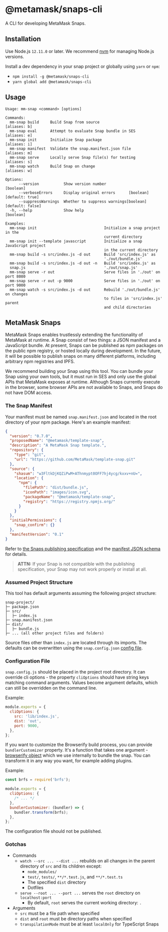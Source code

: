 # @metamask/snaps-cli

A CLI for developing MetaMask Snaps.

## Installation

Use Node.js `12.11.0` or later.
We recommend [nvm](https://github.com/nvm-sh/nvm) for managing Node.js versions.

Install a dev dependency in your snap project or globally using `yarn` or `npm`:

- `npm install -g @metamask/snaps-cli`
- `yarn global add @metamask/snaps-cli`

## Usage

```text
Usage: mm-snap <command> [options]

Commands:
  mm-snap build     Build Snap from source                          [aliases: b]
  mm-snap eval      Attempt to evaluate Snap bundle in SES          [aliases: e]
  mm-snap init      Initialize Snap package                         [aliases: i]
  mm-snap manifest  Validate the snap.manifest.json file            [aliases: m]
  mm-snap serve     Locally serve Snap file(s) for testing          [aliases: s]
  mm-snap watch     Build Snap on change                            [aliases: w]

Options:
      --version           Show version number                          [boolean]
      --verboseErrors     Display original errors      [boolean] [default: true]
      --suppressWarnings  Whether to suppress warnings[boolean] [default: false]
  -h, --help              Show help                                    [boolean]

Examples:
  mm-snap init                              Initialize a snap project in the
                                            current directory
  mm-snap init --template javascript        Initialize a snap JavaScript project
                                            in the current directory
  mm-snap build -s src/index.js -d out      Build 'src/index.js' as
                                            './out/bundle.js'
  mm-snap build -s src/index.js -d out -n   Build 'src/index.js' as
  snap.js                                   './out/snap.js'
  mm-snap serve -r out                      Serve files in './out' on port 8080
  mm-snap serve -r out -p 9000              Serve files in './out' on port 9000
  mm-snap watch -s src/index.js -d out      Rebuild './out/bundle.js' on changes
                                            to files in 'src/index.js' parent
                                            and child directories
```

## MetaMask Snaps

MetaMask Snaps enables trustlessly extending the functionality of MetaMask at runtime.
A Snap consist of two things: a JSON manifest and a JavaScript bundle.
At present, Snaps can be published as npm packages on the public npm registry, or hosted locally during development.
In the future, it will be possible to publish snaps on many different platforms, including arbitrary npm registries and IPFS.

We recommend building your Snap using this tool.
You can bundle your Snap using your own tools, but it must run in SES and only use the global APIs that MetaMask exposes at runtime.
Although Snaps currently execute in the browser, some browser APIs are not available to Snaps, and Snaps do not have DOM access.

### The Snap Manifest

Your manifest must be named `snap.manifest.json` and located in the root directory of your npm package.
Here's an example manifest:

```json
{
  "version": "0.7.0",
  "proposedName": "@metamask/template-snap",
  "description": "A MetaMask Snap template.",
  "repository": {
    "type": "git",
    "url": "https://github.com/MetaMask/template-snap.git"
  },
  "source": {
    "shasum": "w3FltkDjKQZiPwM+AThnmypt0OFF7hj4ycg/kxxv+nU=",
    "location": {
      "npm": {
        "filePath": "dist/bundle.js",
        "iconPath": "images/icon.svg",
        "packageName": "@metamask/template-snap",
        "registry": "https://registry.npmjs.org/"
      }
    }
  },
  "initialPermissions": {
    "snap_confirm": {}
  },
  "manifestVersion": "0.1"
}
```

Refer to [the Snaps publishing specification](https://github.com/MetaMask/specifications/blob/main/snaps/publishing.md) and the [manifest JSON schema](https://github.com/MetaMask/snaps-monorepo/blob/main/packages/controllers/src/snaps/json-schemas/snap-manifest.schema.json) for details.

> **ATTN:** If your Snap is not compatible with the publishing specification, your Snap may not work properly or install at all.

### Assumed Project Structure

This tool has default arguments assuming the following project structure:

```text
snap-project/
├─ package.json
├─ src/
│  ├─ index.js
├─ snap.manifest.json
├─ dist/
│  ├─ bundle.js
├─ ... (all other project files and folders)
```

Source files other than `index.js` are located through its imports.
The defaults can be overwritten using the `snap.config.json` [config file](#configuration-file).

### Configuration File

`snap.config.js` should be placed in the project root directory. It can override cli options - the property `cliOptions` should have string keys matching command arguments. Values become argument defaults, which can still be overridden on the command line.

Example:

```javascript
module.exports = {
  cliOptions: {
    src: 'lib/index.js',
    dist: 'out',
    port: 9000,
  },
};
```

If you want to customize the Browserify build process, you can provide `bundlerCustomizer` property. It's a function that takes one argument - [browserify object](https://github.com/browserify/browserify#api-example) which we use internally to bundle the snap. You can transform it in any way you want, for example adding plugins.

Example:

```javascript
const brfs = require('brfs');

module.exports = {
  cliOptions: {
    /* ... */
  },
  bundlerCustomizer: (bundler) => {
    bundler.transform(brfs);
  },
};
```

The configuration file should not be published.

### Gotchas

- Commands
  - `watch --src ... --dist ...` rebuilds on all changes in the parent directory
    of `src` and its children except:
    - `node_modules/`
    - `test/`, `tests/`, `**/*.test.js`, and `**/*.test.ts`
    - The specified `dist` directory
    - Dotfiles
  - `serve --root ... --port ...` serves the `root` directory on `localhost:port`
    - By default, `root` serves the current working directory: `.`
- Arguments
  - `src` must be a file path when specified
  - `dist` and `root` must be directory paths when specified
  - `transpilationMode` must be at least `localOnly` for TypeScript Snaps
